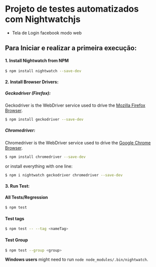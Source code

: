 # Projeto de testes automatizados com Nightwatchjs
- Tela de Login facebook modo web

## Para Iniciar e realizar a primeira execução:

#### 1. Install Nightwatch from NPM
```sh
$ npm install nightwatch --save-dev
```
#### 2. Install Browser Drivers:
##### Geckodriver (Firefox):
Geckodriver is the WebDriver service used to drive the [Mozilla Firefox Browser](https://www.mozilla.org/en-US/firefox/new/).
```sh
$ npm install geckodriver --save-dev
```
##### Chromedriver:
Chromedriver is the WebDriver service used to drive the [Google Chrome Browser](https://www.google.com/chrome/).
```sh
$ npm install chromedriver --save-dev
```
or install everything with one line:
```sh
$ npm i nightwatch geckodriver chromedriver --save-dev
```
#### 3. Run Test:
#### All Tests/Regression
```sh
$ npm test 
```
#### Test tags
```sh
$ npm test -- --tag <nameTag>
```
#### Test Group
```sh
$ npm test --group <group>
```
__Windows users__ might need to run `node node_modules/.bin/nightwatch`.

